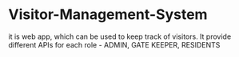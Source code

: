 # Visitor-Management-System

it is web app, which can be used to keep track of visitors.
It provide different APIs for each role - ADMIN, GATE KEEPER, RESIDENTS
